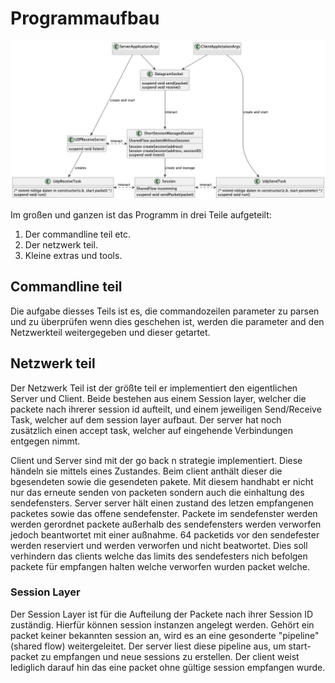# Programmaufbau

![classen.png](klassen.png)

Im großen und ganzen ist das Programm in drei Teile aufgeteilt:

1. Der commandline teil etc.
2. Der netzwerk teil.
3. Kleine extras und tools.

## Commandline teil

Die aufgabe diesses Teils ist es, die commandozeilen parameter zu parsen und zu überprüfen
wenn dies geschehen ist, werden die parameter and den Netzwerkteil weitergegeben und dieser getartet.

## Netzwerk teil

Der Netzwerk Teil ist der größte teil er implementiert den eigentlichen Server und Client.
Beide bestehen aus einem Session layer, welcher die packete nach ihrerer session id aufteilt, und einem jeweiligen
Send/Receive Task, welcher auf dem session layer aufbaut.
Der server hat noch zusätzlich einen accept task, welcher auf eingehende Verbindungen entgegen nimmt.

Client und Server sind mit der go back n strategie implementiert.
Diese händeln sie mittels eines Zustandes.
Beim client anthält dieser die bgesendeten sowie die gesendeten pakete.
Mit diesem handhabt er nicht nur das erneute senden von packeten sondern auch die einhaltung des sendefensters.
Server server hält einen zustand des letzen empfangenen packetes sowie das offene sendefenster.
Packete im sendefenster werden werden gerordnet packete außerhalb des sendefensters werden verworfen jedoch beantwortet
mit einer außnahme. 64 packetids vor den sendefester werden reserviert und werden verworfen und nicht beatwortet. Dies
soll verhindern das clients welche das limits des sendefesters nich befolgen packete für empfangen halten welche
verworfen wurden packet welche.

### Session Layer

Der Session Layer ist für die Aufteilung der Packete nach ihrer Session ID zuständig.
Hierfür können session instanzen angelegt werden. Gehört ein packet keiner bekannten session an, wird es an eine
gesonderte "pipeline"(shared flow) weitergeleitet.
Der server liest diese pipeline aus, um start-packet zu empfangen und neue sessions zu erstellen.
Der client weist lediglich darauf hin das eine packet ohne gültige session empfangen wurde.


